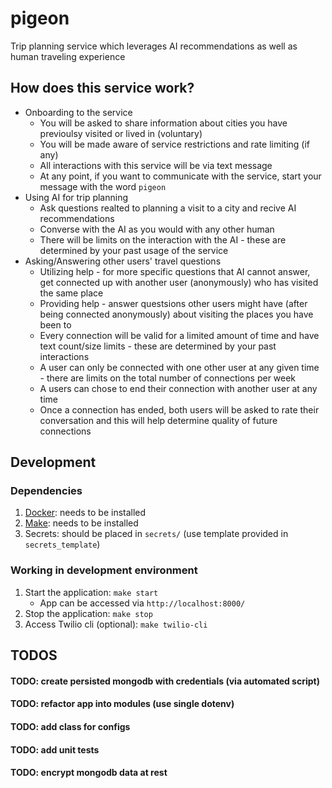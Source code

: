# pigeon
Trip planning service which leverages AI recommendations as well as human traveling experience

## How does this service work?
- Onboarding to the service
    - You will be asked to share information about cities you have previoulsy visited or lived in (voluntary)
    - You will be made aware of service restrictions and rate limiting (if any)
    - All interactions with this service will be via text message
    - At any point, if you want to communicate with the service, start your message with the word `pigeon`
- Using AI for trip planning
    - Ask questions realted to planning a visit to a city and recive AI recommendations
    - Converse with the AI as you would with any other human
    - There will be limits on the interaction with the AI - these are determined by your past usage of the service
- Asking/Answering other users' travel questions
    - Utilizing help - for more specific questions that AI cannot answer, get connected up with another user (anonymously) who has visited the same place
    - Providing help - answer questsions other users might have (after being connected anonymously) about visiting the places you have been to
    - Every connection will be valid for a limited amount of time and have text count/size limits - these are determined by your past interactions
    - A user can only be connected with one other user at any given time -  there are limits on the total number of connections per week
    - A users can chose to end their connection with another user at any time
    - Once a connection has ended, both users will be asked to rate their conversation and this will help determine quality of future connections


## Development

### Dependencies
1. [Docker](https://www.docker.com/): needs to be installed
2. [Make](https://www.gnu.org/software/make/): needs to be installed
3. Secrets: should be placed in `secrets/` (use template provided in `secrets_template`)

### Working in development environment
1. Start the application: `make start`
    - App can be accessed via `http://localhost:8000/`
2. Stop the application: `make stop`
3. Access Twilio cli (optional): `make twilio-cli`

## TODOS
#### TODO: create persisted mongodb with credentials (via automated script)
#### TODO: refactor app into modules (use single dotenv)
#### TODO: add class for configs
#### TODO: add unit tests
#### TODO: encrypt mongodb data at rest
